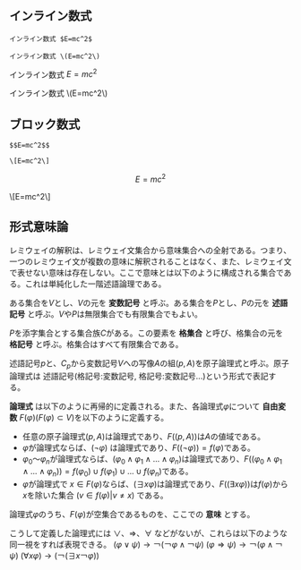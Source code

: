 ## インライン数式

```
インライン数式 $E=mc^2$

インライン数式 \(E=mc^2\)
```

インライン数式 $E=mc^2$

インライン数式 \\(E=mc^2\\)

## ブロック数式

```
$$E=mc^2$$

\[E=mc^2\]
```

$$E=mc^2$$

\\[E=mc^2\\]


## 形式意味論

レミウェイの解釈は、レミウェイ文集合から意味集合への全射である。つまり、一つのレミウェイ文が複数の意味に解釈されることはなく、また、レミウェイ文で表せない意味は存在しない。ここで意味とは以下のように構成される集合である。これは単純化した一階述語論理である。

ある集合を$V$とし、$V$の元を **変数記号** と呼ぶ。ある集合を$P$とし、$P$の元を **述語記号** と呼ぶ。$V$や$P$は無限集合でも有限集合でもよい。

$P$を添字集合とする集合族$C$がある。この要素を **格集合** と呼び、格集合の元を **格記号** と呼ぶ。格集合はすべて有限集合である。

述語記号$p$と、$C_p$から変数記号$V$への写像$A$の組$(p, A)$を原子論理式と呼ぶ。原子論理式は 述語記号(格記号:変数記号, 格記号:変数記号...)という形式で表記する。

**論理式** は以下のように再帰的に定義される。また、各論理式$φ$について **自由変数** $F(φ) (F(φ)⊂V)$を以下のように定義する。

+ 任意の原子論理式$(p, A)$は論理式であり、$F((p, A))$は$A$の値域である。
+ $φ$が論理式ならば、$(¬ φ)$ は論理式であり、$F((¬ φ))=f(φ)$である。
+ $φ_0$～$φ_n$が論理式ならば、$(φ_0 ∧ φ_1 ∧ ... ∧ φ_n)$は論理式であり、$F((φ_0 ∧ φ_1 ∧ ... ∧ φ_n))=f(φ_0) ∪ f(φ_1) ∪ ... ∪ f(φ_n)$である。
+ $φ$が論理式で $x∈F(φ)$ならば、$(∃x φ)$は論理式であり、$F((∃x φ))$は$f(φ)$から$x$を除いた集合 (${v∈f(φ)|v≠x}$) である。

論理式$φ$のうち、$F(φ)$が空集合であるものを、ここでの **意味** とする。

こうして定義した論理式には $∨$、$⇒$、$∀$ などがないが、これらは以下のような同一視をすれば表現できる。
$(φ ∨ ψ) → ￢(￢φ ∧ ￢ψ)$
$(φ ⇒ ψ) → ￢(φ ∧ ￢ψ)$
$(∀x φ) → (￢(∃x ￢φ))$

<script type="text/x-mathjax-config">
MathJax.Hub.Config({
  // Latexみたいに$...$で囲めばインラインになるようにする
  tex2jax: {
    inlineMath: [['$', '$'], ["\\(", "\\)"]],
    displayMath: [['$$', '$$'], ["\\[", "\\]"]],
    processEscapes: true
  }
});
</script>
<script src="https://cdnjs.cloudflare.com/ajax/libs/mathjax/2.7.2/MathJax.js?config=TeX-AMS_SVG" async></script>
